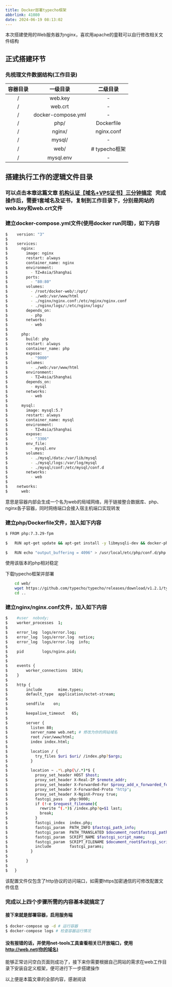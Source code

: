 ```yaml
---
title: Docker部署typecho框架
abbrlink: 41080
date: 2024-06-19 08:13:02
---
```


本次搭建使用的Web服务器为nginx，喜欢用apache的童鞋可以自行修改相关文件结构

## 正式搭建环节

### 先梳理文件数据结构(工作目录)

| 容器目录 | 一级目录 | 二级目录 |
| :------: | :------: | :------: |
| / | web.key | - |
| / | web.crt | - |
| / | docker-compose.yml | - |
| / | php/   | Dockerfile |
| / | nginx/ | nginx.conf |
| / | mysql/ | - |
| / | web/  | # typecho框架 |
| / | mysql.env | - |


## 搭建执行工作的逻辑文件目录

### 可以点击本章这篇文章 [机构认证【域名+VPS证书】三分钟搞定](https://web.workspace.net/s/3a-cert.html#) &nbsp; 完成操作后，需要1套域名及证书，复制到工作目录下，分别是网站的web.key和web.crt文件

### 建立docker-compose.yml文件(使用docker run同理)，如下内容

``` bash
$    version: "3"
$    
$    services:
$      nginx:
$        image: nginx
$        restart: always
$        container_name: nginx
$        environment:
$          - TZ=Asia/Shanghai
$        ports:
$          - "80:80"
$        volumes:
$          - /root/docker-web/:/opt/
$          - ./web:/var/www/html
$          - ./nginx/nginx.conf:/etc/nginx/nginx.conf
$          - ./nginx/logs/:/etc/nginx/logs/
$        depends_on:
$          - php
$        networks:
$          - web
$    
$      php:
$        build: php
$        restart: always
$        container_name: php
$        expose:
$          - "9000"
$        volumes:
$          - ./web:/var/www/html
$        environment:
$          - TZ=Asia/Shanghai
$        depends_on:
$          - mysql
$        networks:
$          - web
$    
$      mysql:
$        image: mysql:5.7
$        restart: always
$        container_name: mysql
$        environment:
$          - TZ=Asia/Shanghai
$        expose:
$          - "3306"
$        env_file:
$          - mysql.env
$        volumes:
$          - ./mysql/data:/var/lib/mysql
$          - ./mysql/logs:/var/log/mysql
$          - ./mysql/conf:/etc/mysql/conf.d
$        networks:
$          - web
$    
$    networks:
$      web:
```

意思是容器内部会生成一个名为web的局域网络，用于链接整合数据库、php、nginx各子容器，同时网络端口会接入宿主机端口实现转发

### 建立php/Dockerfile文件，加入如下内容

``` bash
$ FROM php:7.3.29-fpm
    
$   RUN apt-get update && apt-get install -y libmysqli-dev && docker-php-ext-install pdo_mysql mysqli
    
$   RUN echo "output_buffering = 4096" > /usr/local/etc/php/conf.d/php.ini && echo "date.timezone = PRC" >> /usr/local/etc/php/conf.d/php.ini
```

使用该版本的php相对稳定

下载typecho框架并部署

``` bash
    cd web/
    wget https://github.com/typecho/typecho/releases/download/v1.2.1/typecho.zip && unzip typecho.zip
    cd ..
```

### 建立nginx/nginx.conf文件，加入如下内容

``` bash
$    #user  nobody;
$    worker_processes  1;
$    
$    error_log  logs/error.log;
$    error_log  logs/error.log  notice;
$    error_log  logs/error.log  info;
$    
$    pid        logs/nginx.pid;
$    
$    
$    events {
$        worker_connections  1024;
$    }
$    
$    http {
$        include       mime.types;
$        default_type  application/octet-stream;
$    
$        sendfile    on;
$    
$        keepalive_timeout   65;
$    
$        server {
$          listen 80;
$          server_name web.net; # 修改为你的网站域名
$          root /var/www/html;
$          index index.html;
$    
$          location / {
$            try_files $uri $uri/ /index.php?$args;
$          }
$    
$          location ~ .*\.php(\/.*)*$ {
$            proxy_set_header HOST $host;
$            proxy_set_header X-Real-IP $remote_addr;
$            proxy_set_header X-Forwarded-For $proxy_add_x_forwarded_for;
$            proxy_set_header X-Forwarded-Proto "http";
$            proxy_set_header X-NginX-Proxy true;
$            fastcgi_pass   php:9000;
$            if (!-e $request_filename){
$              rewrite ^(.*)$ /index.php?q=$1 last;
$              break;
$            }
$            fastcgi_index  index.php;
$            fastcgi_param  PATH_INFO $fastcgi_path_info;
$            fastcgi_param  PATH_TRANSLATED $document_root$fastcgi_path_info;
$            fastcgi_param  SCRIPT_NAME $fastcgi_script_name;
$            fastcgi_param  SCRIPT_FILENAME $document_root$fastcgi_script_name;
$            include        fastcgi_params;
$          }
$    
$        }
$    
$   }
```

该配置文件仅包含了http协议的访问端口，如需要https加密通信的可修改配置文件信息
### 完成以上四个步骤所需的内容基本就搞定了

#### 接下来就是部署容器，启用服务端

```bash
$ docker-compose up -d # 运行容器
$ docker-compose logs # 检查容器运行情况
```

#### 没有报错的话，并使用net-tools工具查看相关已开放端口，使用 http://web.net(你的域名) 
能够正常访问空白页面则成功了，接下来你需要根据自己网站的需求在web工作目录下安装自定义框架，便可进行下一步搭建操作

以上便是本篇文章的全部内容，感谢阅读